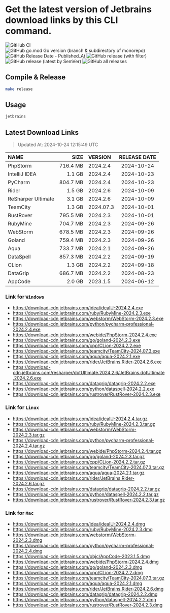 # Get the latest version of Jetbrains download links by this CLI command.

![GitHub CI](https://github.com/designinlife/jetbrains/actions/workflows/ci.yml/badge.svg)
![GitHub go.mod Go version (branch & subdirectory of monorepo)](https://img.shields.io/github/go-mod/go-version/designinlife/jetbrains/master)
![GitHub Release Date - Published_At](https://img.shields.io/github/release-date/designinlife/jetbrains)
![GitHub release (with filter)](https://img.shields.io/github/v/release/designinlife/jetbrains)
![GitHub release (latest by SemVer)](https://img.shields.io/github/downloads/designinlife/jetbrains/v1.1.10/total)
![GitHub all releases](https://img.shields.io/github/downloads/designinlife/jetbrains/total)

## Compile & Release

```bash
make release
```

## Usage

```bash
jetbrains
```

## Latest Download Links

> Updated At: 2024-10-24 12:15:49 UTC

| NAME | SIZE | VERSION | RELEASE DATE |
| :-- | --: | :-- | :--: |
| PhpStorm | 716.4 MB | 2024.2.4 | 2024-10-24 |
| IntelliJ IDEA | 1.1 GB | 2024.2.4 | 2024-10-23 |
| PyCharm | 804.7 MB | 2024.2.4 | 2024-10-23 |
| Rider | 1.5 GB | 2024.2.6 | 2024-10-09 |
| ReSharper Ultimate | 3.1 GB | 2024.2.6 | 2024-10-09 |
| TeamCity | 1.3 GB | 2024.07.3 | 2024-10-01 |
| RustRover | 795.5 MB | 2024.2.3 | 2024-10-01 |
| RubyMine | 704.7 MB | 2024.2.3 | 2024-09-26 |
| WebStorm | 678.5 MB | 2024.2.3 | 2024-09-26 |
| Goland | 759.4 MB | 2024.2.3 | 2024-09-26 |
| Aqua | 733.7 MB | 2024.2.1 | 2024-09-26 |
| DataSpell | 857.3 MB | 2024.2.2 | 2024-09-19 |
| CLion | 1.3 GB | 2024.2.2 | 2024-09-18 |
| DataGrip | 686.7 MB | 2024.2.2 | 2024-08-23 |
| AppCode | 2.0 GB | 2023.1.5 | 2024-06-12 |

### Link for `Windows`

* <https://download-cdn.jetbrains.com/idea/ideaIU-2024.2.4.exe>
* <https://download-cdn.jetbrains.com/ruby/RubyMine-2024.2.3.exe>
* <https://download-cdn.jetbrains.com/webstorm/WebStorm-2024.2.3.exe>
* <https://download-cdn.jetbrains.com/python/pycharm-professional-2024.2.4.exe>
* <https://download-cdn.jetbrains.com/webide/PhpStorm-2024.2.4.exe>
* <https://download-cdn.jetbrains.com/go/goland-2024.2.3.exe>
* <https://download-cdn.jetbrains.com/cpp/CLion-2024.2.2.exe>
* <https://download-cdn.jetbrains.com/teamcity/TeamCity-2024.07.3.exe>
* <https://download-cdn.jetbrains.com/aqua/aqua-2024.2.1.exe>
* <https://download-cdn.jetbrains.com/rider/JetBrains.Rider-2024.2.6.exe>
* <https://download-cdn.jetbrains.com/resharper/dotUltimate.2024.2.6/JetBrains.dotUltimate.2024.2.6.exe>
* <https://download-cdn.jetbrains.com/datagrip/datagrip-2024.2.2.exe>
* <https://download-cdn.jetbrains.com/python/dataspell-2024.2.2.exe>
* <https://download-cdn.jetbrains.com/rustrover/RustRover-2024.2.3.exe>

### Link for `Linux`

* <https://download-cdn.jetbrains.com/idea/ideaIU-2024.2.4.tar.gz>
* <https://download-cdn.jetbrains.com/ruby/RubyMine-2024.2.3.tar.gz>
* <https://download-cdn.jetbrains.com/webstorm/WebStorm-2024.2.3.tar.gz>
* <https://download-cdn.jetbrains.com/python/pycharm-professional-2024.2.4.tar.gz>
* <https://download-cdn.jetbrains.com/webide/PhpStorm-2024.2.4.tar.gz>
* <https://download-cdn.jetbrains.com/go/goland-2024.2.3.tar.gz>
* <https://download-cdn.jetbrains.com/cpp/CLion-2024.2.2.tar.gz>
* <https://download-cdn.jetbrains.com/teamcity/TeamCity-2024.07.3.tar.gz>
* <https://download-cdn.jetbrains.com/aqua/aqua-2024.2.1.tar.gz>
* <https://download-cdn.jetbrains.com/rider/JetBrains.Rider-2024.2.6.tar.gz>
* <https://download-cdn.jetbrains.com/datagrip/datagrip-2024.2.2.tar.gz>
* <https://download-cdn.jetbrains.com/python/dataspell-2024.2.2.tar.gz>
* <https://download-cdn.jetbrains.com/rustrover/RustRover-2024.2.3.tar.gz>

### Link for `Mac`

* <https://download-cdn.jetbrains.com/idea/ideaIU-2024.2.4.dmg>
* <https://download-cdn.jetbrains.com/ruby/RubyMine-2024.2.3.dmg>
* <https://download-cdn.jetbrains.com/webstorm/WebStorm-2024.2.3.dmg>
* <https://download-cdn.jetbrains.com/python/pycharm-professional-2024.2.4.dmg>
* <https://download-cdn.jetbrains.com/objc/AppCode-2023.1.5.dmg>
* <https://download-cdn.jetbrains.com/webide/PhpStorm-2024.2.4.dmg>
* <https://download-cdn.jetbrains.com/go/goland-2024.2.3.dmg>
* <https://download-cdn.jetbrains.com/cpp/CLion-2024.2.2.dmg>
* <https://download-cdn.jetbrains.com/teamcity/TeamCity-2024.07.3.tar.gz>
* <https://download-cdn.jetbrains.com/aqua/aqua-2024.2.1.dmg>
* <https://download-cdn.jetbrains.com/rider/JetBrains.Rider-2024.2.6.dmg>
* <https://download-cdn.jetbrains.com/datagrip/datagrip-2024.2.2.dmg>
* <https://download-cdn.jetbrains.com/python/dataspell-2024.2.2.dmg>
* <https://download-cdn.jetbrains.com/rustrover/RustRover-2024.2.3.dmg>
